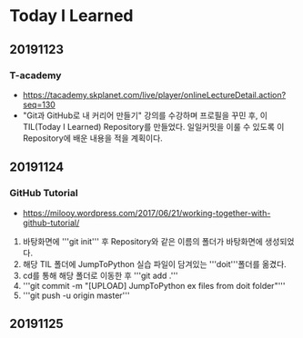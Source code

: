 ﻿# Today I Learned


## 20191123
### T-academy
* https://tacademy.skplanet.com/live/player/onlineLectureDetail.action?seq=130
* "Git과 GitHub로 내 커리어 만들기" 강의를 수강하며 프로필을 꾸민 후, 이 TIL(Today I Learned) Repository를 만들었다. 일일커밋을 이룰 수 있도록 이 Repository에 배운 내용을 적을 계획이다.

## 20191124
### GitHub Tutorial
* https://milooy.wordpress.com/2017/06/21/working-together-with-github-tutorial/
1. 바탕화면에 '''git init''' 후 Repository와 같은 이름의 폴더가 바탕화면에 생성되었다.
2.  해당 TIL 폴더에 JumpToPython 실습 파일이 담겨있는 '''doit'''폴더를 옮겼다.
3. cd를 통해 해당 폴더로 이동한 후 '''git add .'''
4. '''git commit -m "[UPLOAD] JumpToPython ex files from doit folder"'''
5. '''git push -u origin master'''

## 20191125
